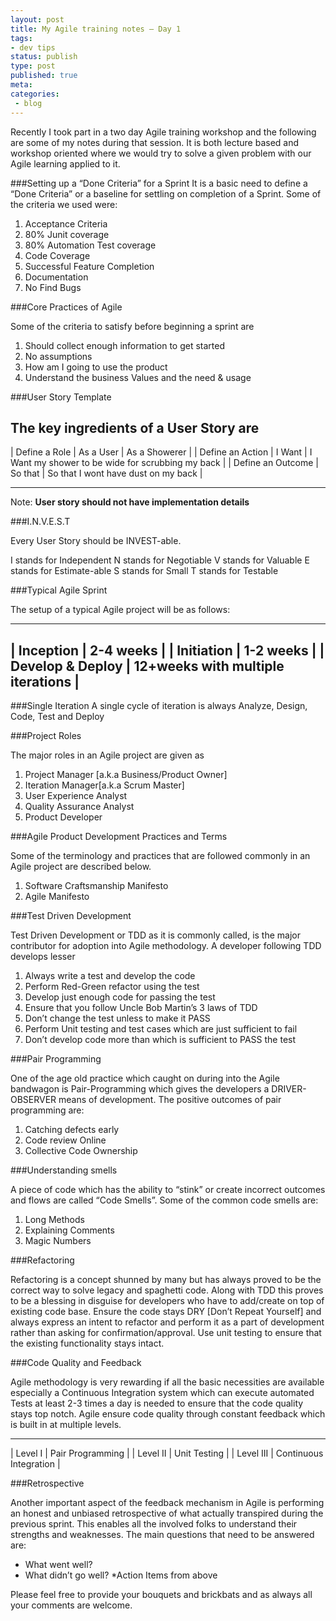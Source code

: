 ```yaml
---
layout: post
title: My Agile training notes – Day 1
tags:
- dev tips
status: publish
type: post
published: true
meta:
categories:
 - blog
---
```

Recently I took part in a two day Agile training workshop and the following are some of my notes during that session. It is both lecture based and workshop oriented where we would try to solve a given problem with our Agile learning applied to it.

###Setting up a “Done Criteria” for a Sprint
It is a basic need to define a “Done Criteria” or a baseline for settling on completion of a Sprint. Some of the criteria we used were:

1. Acceptance Criteria
2. 80% Junit coverage
3. 80% Automation Test coverage
4. Code Coverage
5. Successful Feature Completion
6. Documentation
7. No Find Bugs

###Core Practices of Agile

Some of the criteria to satisfy before beginning a sprint are

1. Should collect enough information to get started
2. No assumptions
3. How am I going to use the product
4. Understand the business Values and the need & usage

###User Story Template

The key ingredients of a User Story are
---------------------------------------------

| Define a Role	| As a User	| As a Showerer |
| Define an Action	| I Want	| I Want my shower to be wide for scrubbing my back |
| Define an Outcome	| So that	| So that I wont have dust on my back |

-----------------------------------------------------------------------
 
Note: __User story should not have implementation details__

###I.N.V.E.S.T

Every User Story should be INVEST-able.

I stands for Independent
N stands for Negotiable
V stands for Valuable
E stands for Estimate-able
S stands for Small
T stands for Testable

###Typical Agile Sprint

The setup of a typical Agile project will be as follows:

------------------------------------------------
| Inception	| 2-4 weeks |
| Initiation | 1-2 weeks |
| Develop & Deploy	| 12+weeks with multiple iterations |
---------------------------------------------------------------

###Single Iteration	
A single cycle of iteration is always Analyze, Design, Code, Test and Deploy

###Project Roles

The major roles in an Agile project are given as

1. Project Manager [a.k.a Business/Product Owner]
2. Iteration Manager[a.k.a Scrum Master]
3. User Experience Analyst
4. Quality Assurance Analyst
5. Product Developer

###Agile Product Development Practices and Terms

Some of the terminology and practices that are followed commonly in an Agile project are described below.

1. Software Craftsmanship Manifesto
2. Agile Manifesto

###Test Driven Development

Test Driven Development or TDD as it is commonly called, is the major contributor for adoption into Agile methodology. A developer following TDD develops lesser

1. Always write a test and develop the code
2. Perform Red-Green refactor using the test
3. Develop just enough code for passing the test
4. Ensure that you follow Uncle Bob Martin’s 3 laws of TDD
5. Don’t change the test unless to make it PASS
6. Perform Unit testing and test cases which are just sufficient to fail
7. Don’t develop code more than which is sufficient to PASS the test

###Pair Programming

One of the age old practice which caught on during into the Agile bandwagon is Pair-Programming which gives the developers a DRIVER-OBSERVER means of development. The positive outcomes of pair programming are:

1. Catching defects early
2. Code review Online
3. Collective Code Ownership

###Understanding smells

A piece of code which has the ability to “stink” or create incorrect outcomes and flows are called “Code Smells”. Some of the common code smells are:

1. Long Methods
2. Explaining Comments
3. Magic Numbers

###Refactoring

Refactoring is a concept shunned by many but has always proved to be the correct way to solve legacy and spaghetti code. Along with TDD this proves to be a blessing in disguise for developers who have to add/create on top of existing code base. Ensure the code stays DRY [Don’t Repeat Yourself] and always express an intent to refactor and perform it as a part of development rather than asking for confirmation/approval. Use unit testing to ensure that the existing functionality stays intact.

###Code Quality and Feedback

Agile methodology is very rewarding if all the basic necessities are available especially a Continuous Integration system which can execute automated Tests at least 2-3 times a day is needed to ensure that the code quality stays top notch. Agile ensure code quality through constant feedback which is built in at multiple levels.

---------------------------------
| Level I | Pair Programming |
| Level II	| Unit Testing |
| Level III	| Continuous Integration |

###Retrospective

Another important aspect of the feedback mechanism in Agile is performing an honest and unbiased retrospective of what actually transpired during the previous sprint. This enables all the involved folks to understand their strengths and weaknesses. The main questions that need to be answered are:

* What went well?
* What didn’t go well?
*Action Items from above

Please feel free to provide your bouquets and brickbats and as always all your comments are welcome.